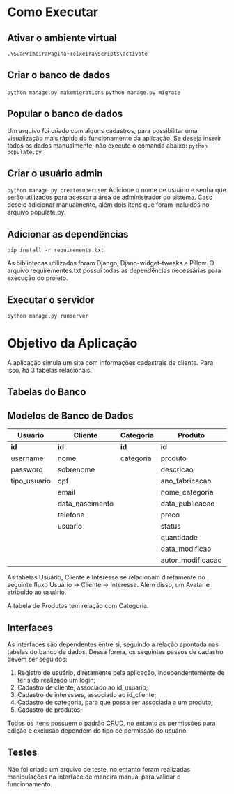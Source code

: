 # Como Executar

## Ativar o ambiente virtual

`.\SuaPrimeiraPagina+Teixeira\Scripts\activate`

## Criar o banco de dados

`python manage.py makemigrations`
`python manage.py migrate`

## Popular o banco de dados

Um arquivo foi criado com alguns cadastros, para possibilitar uma visualização mais rápida do funcionamento da aplicação. Se deseja inserir todos os dados manualmente, não execute o comando abaixo:
`python populate.py`

## Criar o usuário admin

`python manage.py createsuperuser`
Adicione o nome de usuário e senha que serão utilizados para acessar a área de administrador do sistema. Caso deseje adicionar manualmente, além dois itens que foram incluídos no arquivo populate.py.

## Adicionar as dependências

`pip install -r requirements.txt`

As bibliotecas utilizadas foram Django, Djano-widget-tweaks e Pillow. O arquivo requirementes.txt possui todas as dependências necessárias para execução do projeto.

## Executar o servidor

`python manage.py runserver`

# Objetivo da Aplicação

A aplicação simula um site com informações cadastrais de cliente. Para isso, há 3 tabelas relacionais.

## Tabelas do Banco

## Modelos de Banco de Dados

| **Usuario** | **Cliente** | **Categoria** | **Produto** | **Interesse** | **Avatar** |
|-------------|-------------|---------------|-------------|---------------|------------|
| **id**      | **id**      | **id**        | **id**      | **id**        | **id**     |
| username    | nome        | categoria     | produto     | cliente       | Usuario    |
| password    | sobrenome   |               | descricao   | interesse     | imagem     |
| tipo_usuario| cpf         |               | ano_fabricacao|              |            |
|             | email       |               | nome_categoria|              |            |
|             | data_nascimento|           | data_publicacao|             |            |
|             | telefone    |               | preco       |               |            |
|             | usuario     |               | status      |               |            |
|             |             |               | quantidade  |               |            |
|             |             |               | data_modificao|             |            |
|             |             |               | autor_modificacao|          |            |

As tabelas Usuário, Cliente e Interesse se relacionam diretamente no seguinte fluxo Usuário -> Cliente -> Interesse. Além disso, um Avatar é atribuído ao usuário.

A tabela de Produtos tem relação com Categoria.

## Interfaces

As interfaces são dependentes entre si, seguindo a relação apontada nas tabelas do banco de dados. Dessa forma, os seguintes passos de cadastro devem ser seguidos:

1) Registro de usuário, diretamente pela aplicação, independentemente de ter sido realizado um login;
2) Cadastro de cliente, associado ao id_usuario;
3) Cadastro de interesses, associado ao id_cliente;
4) Cadastro de categoria, para que possa ser associada a um produto;
5) Cadastro de produtos;

Todos os itens possuem o padrão CRUD, no entanto as permissões para edição e exclusão dependem do tipo de permissão do usuário.

## Testes

Não foi criado um arquivo de teste, no entanto foram realizadas manipulações na interface de maneira manual para validar o funcionamento.
